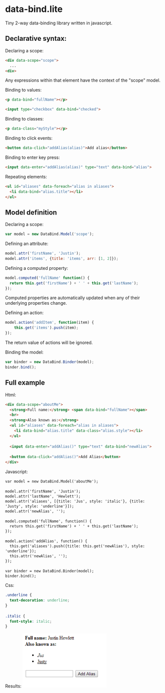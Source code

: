 data-bind.lite
==============

Tiny 2-way data-binding library written in javascript.

Declarative syntax:
-------------------

Declaring a scope:
```html
<div data-scope="scope">
  ...
<div>
```
Any expressions within that element have the context of the "scope" model.

Binding to values:
```html
<p data-bind="fullName"></p>
```
```html
<input type="checkbox" data-bind="checked">
```

Binding to classes:
```html
<p data-class="myStyle"></p>
```

Binding to click events:
```html
<button data-click="addAlias(alias)">Add alias</button>
```

Binding to enter key press:
```html
<input data-enter="addAlias(alias)" type="text" data-bind="alias">
```

Repeating elements:
```html
<ul id="aliases" data-foreach="alias in aliases">
  <li data-bind="alias.title"></li>
</ul>
```

Model definition
-----------------

Declaring a scope:
```javascript
var model = new DataBind.Model('scope');
```

Defining an attribute:
```javascript
model.attr('firstName', 'Justin');
model.attr('items', {title: 'items', arr: [1, 2]});
```

Defining a computed property:
```javascript
model.computed('fullName' function() {
  return this.get('firstName') + ' ' + this.get('lastName'); 
});
```
Computed properties are automatically updated when any of their underlying properties change.

Defining an action:
```javascript
model.action('addItem', function(item) {
    this.get('items').push(item);
});
```

The return value of actions will be ignored.

Binding the model:
```javascript
var binder = new DataBind.Binder(model);
binder.bind();
```

Full example
--------------
Html:
```html
<div data-scope="aboutMe">
  <strong>Full name:</strong> <span data-bind="fullName"></span>
  <br>
  <strong>Also known as:</strong>
  <ul id="aliases" data-foreach="alias in aliases">
    <li data-bind="alias.title" data-class="alias.style"></li>
  </ul>

  <input data-enter="addAlias()" type="text" data-bind="newAlias">

  <button data-click="addAlias()">Add Alias</button>
</div>
```

Javascript:
```
var model = new DataBind.Model('aboutMe');

model.attr('firstName', 'Justin');
model.attr('lastName', 'Hewlett');
model.attr('aliases', [{title: 'Jus', style: 'italic'}, {title: 'Justy', style: 'underline'}]);
model.attr('newAlias', '');

model.computed('fullName', function() {
  return this.get('firstName') + ' ' + this.get('lastName');
});

model.action('addAlias', function() {
  this.get('aliases').push({title: this.get('newAlias'), style: 'underline'});
  this.attr('newAlias', '');
});

var binder = new DataBind.Binder(model);
binder.bind();
```

Css:
```css
.underline {
  text-decoration: underline;
}

.italic {
  font-style: italic;
}
```

Results:
<img src="example/example.png">
